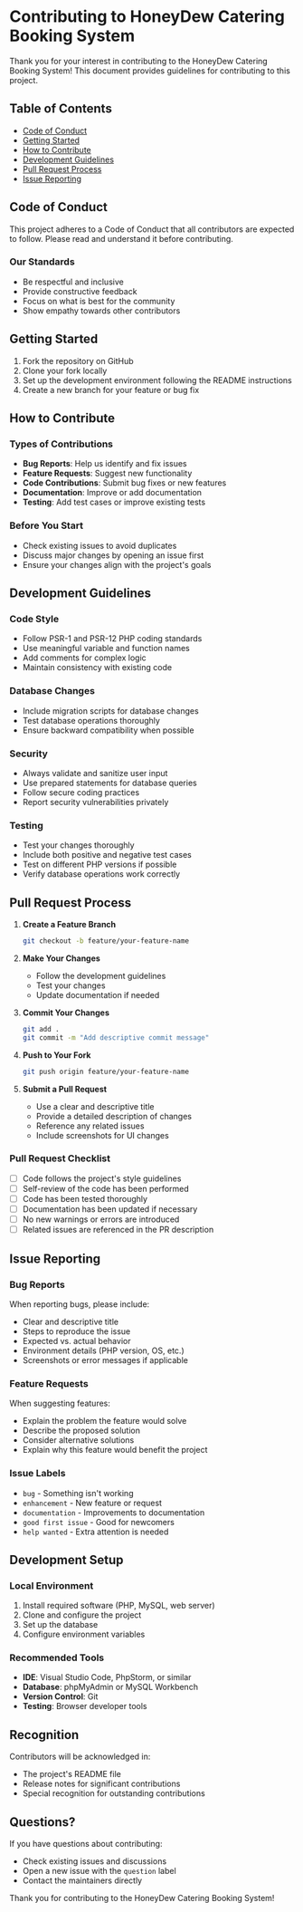 # Contributing to HoneyDew Catering Booking System

Thank you for your interest in contributing to the HoneyDew Catering Booking System! This document provides guidelines for contributing to this project.

## Table of Contents

- [Code of Conduct](#code-of-conduct)
- [Getting Started](#getting-started)
- [How to Contribute](#how-to-contribute)
- [Development Guidelines](#development-guidelines)
- [Pull Request Process](#pull-request-process)
- [Issue Reporting](#issue-reporting)

## Code of Conduct

This project adheres to a Code of Conduct that all contributors are expected to follow. Please read and understand it before contributing.

### Our Standards

- Be respectful and inclusive
- Provide constructive feedback
- Focus on what is best for the community
- Show empathy towards other contributors

## Getting Started

1. Fork the repository on GitHub
2. Clone your fork locally
3. Set up the development environment following the README instructions
4. Create a new branch for your feature or bug fix

## How to Contribute

### Types of Contributions

- **Bug Reports**: Help us identify and fix issues
- **Feature Requests**: Suggest new functionality
- **Code Contributions**: Submit bug fixes or new features
- **Documentation**: Improve or add documentation
- **Testing**: Add test cases or improve existing tests

### Before You Start

- Check existing issues to avoid duplicates
- Discuss major changes by opening an issue first
- Ensure your changes align with the project's goals

## Development Guidelines

### Code Style

- Follow PSR-1 and PSR-12 PHP coding standards
- Use meaningful variable and function names
- Add comments for complex logic
- Maintain consistency with existing code

### Database Changes

- Include migration scripts for database changes
- Test database operations thoroughly
- Ensure backward compatibility when possible

### Security

- Always validate and sanitize user input
- Use prepared statements for database queries
- Follow secure coding practices
- Report security vulnerabilities privately

### Testing

- Test your changes thoroughly
- Include both positive and negative test cases
- Test on different PHP versions if possible
- Verify database operations work correctly

## Pull Request Process

1. **Create a Feature Branch**
   ```bash
   git checkout -b feature/your-feature-name
   ```

2. **Make Your Changes**
   - Follow the development guidelines
   - Test your changes
   - Update documentation if needed

3. **Commit Your Changes**
   ```bash
   git add .
   git commit -m "Add descriptive commit message"
   ```

4. **Push to Your Fork**
   ```bash
   git push origin feature/your-feature-name
   ```

5. **Submit a Pull Request**
   - Use a clear and descriptive title
   - Provide a detailed description of changes
   - Reference any related issues
   - Include screenshots for UI changes

### Pull Request Checklist

- [ ] Code follows the project's style guidelines
- [ ] Self-review of the code has been performed
- [ ] Code has been tested thoroughly
- [ ] Documentation has been updated if necessary
- [ ] No new warnings or errors are introduced
- [ ] Related issues are referenced in the PR description

## Issue Reporting

### Bug Reports

When reporting bugs, please include:

- Clear and descriptive title
- Steps to reproduce the issue
- Expected vs. actual behavior
- Environment details (PHP version, OS, etc.)
- Screenshots or error messages if applicable

### Feature Requests

When suggesting features:

- Explain the problem the feature would solve
- Describe the proposed solution
- Consider alternative solutions
- Explain why this feature would benefit the project

### Issue Labels

- `bug` - Something isn't working
- `enhancement` - New feature or request
- `documentation` - Improvements to documentation
- `good first issue` - Good for newcomers
- `help wanted` - Extra attention is needed

## Development Setup

### Local Environment

1. Install required software (PHP, MySQL, web server)
2. Clone and configure the project
3. Set up the database
4. Configure environment variables

### Recommended Tools

- **IDE**: Visual Studio Code, PhpStorm, or similar
- **Database**: phpMyAdmin or MySQL Workbench
- **Version Control**: Git
- **Testing**: Browser developer tools

## Recognition

Contributors will be acknowledged in:
- The project's README file
- Release notes for significant contributions
- Special recognition for outstanding contributions

## Questions?

If you have questions about contributing:

- Check existing issues and discussions
- Open a new issue with the `question` label
- Contact the maintainers directly

Thank you for contributing to the HoneyDew Catering Booking System!